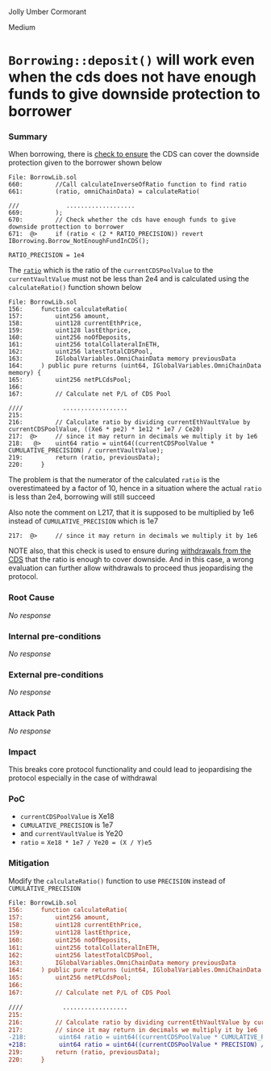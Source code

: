 Jolly Umber Cormorant

Medium

# `Borrowing::deposit()` will work even when the cds does not have enough funds to give downside protection to borrower

### Summary

When borrowing, there is [check to ensure](https://github.com/sherlock-audit/2024-11-autonomint/blob/main/Blockchain/Blockchian/contracts/lib/BorrowLib.sol#L670-L671) the CDS can cover the downside protection given to the borrower shown below

```solidity
File: BorrowLib.sol
660:         //Call calculateInverseOfRatio function to find ratio
661:         (ratio, omniChainData) = calculateRatio(

///             ...................
669:         );
670:         // Check whether the cds have enough funds to give downside prottection to borrower
671:  @>     if (ratio < (2 * RATIO_PRECISION)) revert IBorrowing.Borrow_NotEnoughFundInCDS();
```

`RATIO_PRECISION = 1e4`

The [`ratio`](https://github.com/sherlock-audit/2024-11-autonomint/blob/main/Blockchain/Blockchian/contracts/lib/BorrowLib.sol#L213-L219) which is the ratio of the `currentCDSPoolValue` to the `currentVaultValue` must not be less than 2e4 and is calculated using the `calculateRatio()` function shown below

```solidity
File: BorrowLib.sol
156:     function calculateRatio(
157:         uint256 amount,
158:         uint128 currentEthPrice,
159:         uint128 lastEthprice,
160:         uint256 noOfDeposits,
161:         uint256 totalCollateralInETH,
162:         uint256 latestTotalCDSPool,
163:         IGlobalVariables.OmniChainData memory previousData
164:     ) public pure returns (uint64, IGlobalVariables.OmniChainData memory) {
165:         uint256 netPLCdsPool;
166: 
167:         // Calculate net P/L of CDS Pool

////           ..................
215: 
216:         // Calculate ratio by dividing currentEthVaultValue by currentCDSPoolValue, ((Xe6 * pe2) * 1e12 * 1e7 / Ce20)
217:  @>     // since it may return in decimals we multiply it by 1e6
218:   @>    uint64 ratio = uint64((currentCDSPoolValue * CUMULATIVE_PRECISION) / currentVaultValue);
219:         return (ratio, previousData);
220:     }

```
The problem is that the numerator of the calculated `ratio` is the overestimateed by a factor of 10, hence in a situation where the actual `ratio` is less than 2e4, borrowing will still succeed

Also note the comment on L217, that it is supposed to be multiplied by 1e6 instead of `CUMULATIVE_PRECISION` which is 1e7
```solidity
217:  @>     // since it may return in decimals we multiply it by 1e6
```

NOTE also, that this check is used to ensure during [withdrawals from the CDS](https://github.com/sherlock-audit/2024-11-autonomint/blob/main/Blockchain/Blockchian/contracts/Core_logic/CDS.sol#L400-L403) that the ratio is enough to cover downside. And in this case, a wrong evaluation can further allow withdrawals to proceed thus jeopardising the protocol.

### Root Cause

_No response_

### Internal pre-conditions

_No response_

### External pre-conditions

_No response_

### Attack Path

_No response_

### Impact

This breaks core protocol functionality and could lead to jeopardising the protocol especially in the case of withdrawal

### PoC

- `currentCDSPoolValue` is Xe18
- `CUMULATIVE_PRECISION` is 1e7
- and `currentVaultValue` is Ye20
- `ratio` = `Xe18 * 1e7 / Ye20 = (X / Y)e5`

### Mitigation

Modify the `calculateRatio()` function to use `PRECISION` instead of `CUMULATIVE_PRECISION`

```diff
File: BorrowLib.sol
156:     function calculateRatio(
157:         uint256 amount,
158:         uint128 currentEthPrice,
159:         uint128 lastEthprice,
160:         uint256 noOfDeposits,
161:         uint256 totalCollateralInETH,
162:         uint256 latestTotalCDSPool,
163:         IGlobalVariables.OmniChainData memory previousData
164:     ) public pure returns (uint64, IGlobalVariables.OmniChainData memory) {
165:         uint256 netPLCdsPool;
166: 
167:         // Calculate net P/L of CDS Pool

////           ..................
215: 
216:         // Calculate ratio by dividing currentEthVaultValue by currentCDSPoolValue, ((Xe6 * pe2) * 1e12 * 1e7 / Ce20)
217:         // since it may return in decimals we multiply it by 1e6
-218:         uint64 ratio = uint64((currentCDSPoolValue * CUMULATIVE_PRECISION) / currentVaultValue);
+218:         uint64 ratio = uint64((currentCDSPoolValue * PRECISION) / currentVaultValue);
219:         return (ratio, previousData);
220:     }

```